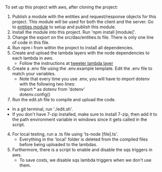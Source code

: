 To set up this project with aws, after cloning the project:

1. Publish a module with the entities and request/response objects for this project. This module will be used for both the client and the server. Go to [entities module](https://github.com/MichaelCh-svg/tweeter-entities-chemps-svg) to setup and publish this module.
2. Install the module into this project. Run 'npm install [module]'.
3. Change the export on the src/dao/entities.ts file. There is only one line of code in this file.
1. Run npm i from within the project to install all dependencies.
2. Create and upload the lambda layers with the node dependencies to each lambda in aws.
    - Follow the instructions at [tweeter lambda layer](https://github.com/MichaelCh-svg/tweeter-lambda-layer)
2. Create a .env file using the .env.example template. Edit the .env file to match your variables.
    - Note that every time you use .env, you will have to import dotenv with the following two lines:<br>
        import * as dotenv from 'dotenv'<br>
        dotenv.config()
3. Run the edit.sh file to compile and upload the code. 
- In a git terminal, run './edit.sh'.
- If you don't have 7-zip installed, make sure to install 7-zip, then add it to the path environment variable in windows since it gets called in the script.
4. For local testing, run a .ts file using 'ts-node [file].ts'.
    - Everything in the 'local' folder is deleted from the compiled files before being uploaded to the lambdas.
5. Furthermore, there is a script to enable and disable the sqs triggers in aws.
    - To save costs, we disable sqs lambda triggers when we don't use them.
